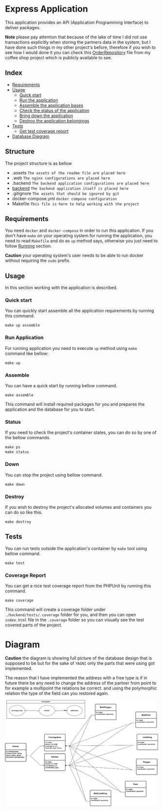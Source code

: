 # Express Application

This application provides an API (Application Programming Interface) to deliver packages.

**Note** please pay attention that because of the lake of time I did not use transactions
explicitly when storing the partners data in the system, but I have done such things in
my other project's before, therefore if you wish to see how I would done it you can check
this [OrderRepository](https://github.com/adnanahmady/coffee-shop/blob/main/backend/app/Repositories/OrderRepository.php)
file from my coffee shop project which is publicly available to see.

## Index

* [Requirements](#requirements)
* [Usage](#usage)
  * [Quick start](#quick-start)
  * [Run the application](#run-application)
  * [Assemble the application bases](#assemble)
  * [Check the status of the application](#status)
  * [Bring down the application](#down)
  * [Destroy the application belongings](#down)
* [Tests](#tests)
  * [Get test coverage report](#coverage-report)
* [Database Diagram](#diagram)

## Structure

The project structure is as bellow

- .assets `The assets of the readme file are placed here`
- .web `The nginx configurations are placed here`
- .backend `The backend application configurations are placed here`
- [backend](./backend) `The backend application itself is placed here`
- .gitignore `The assets that should be ignored by git`
- docker-compose.yml `docker compose configuration`
- Makefile `This file is here to help working with the project`

## Requirements

You need `docker` and `docker-compose` in order to run this application.
If you don't have `make` on your operating system for running the application,
you need to read `Makefile` and do as `up` method says, otherwise you just need
to follow [Running](#run-application) section.

**Caution** your operating system's user needs to be able to run docker without
requiring the `sudo` prefix.

## Usage

In this section working with the application is described.

### Quick start

You can quickly start assemble all the application requirements by running this command.

```shell
make up assemble
```

### Run Application

For running application you need to execute `up` method using `make` command
like bellow:

```shell
make up
```

### Assemble

You can have a quick start by running bellow command.

```shell
make assemble
```

This command will install required packages for you and prepares the application
and the database for you to start.

### Status

If you need to check the project's container states, you can do so
by one of the bellow commands.

```shell
make ps
make status
```

### Down

You can stop the project using bellow command.

```shell
make down
```

### Destroy

If you wish to destroy the project's allocated volumes and containers
you can do so like this.

```shell
make destroy
```

## Tests

You can run tests outside the application's container by `make` tool using
bellow command.

```shell
make test
```

### Coverage Report

You can get a nice test coverage report from the PHPUnit by running
this command.

```shell
make coverage
```

This command will create a coverage folder under `./backend/tests/.coverage` folder
for you, and then you can open `index.html` file in the `.coverage` folder so
you can visually see the test covered parts of the project.

# Diagram

**Caution** the diagram is showing full picture of the database
design that is supposed to be but for the sake of `YAGNI` only
the parts that were using got implemented.

The reason that I have implemented the address with a free type
is if in future there be any need to change the address of the
partner from point to for example a multipoint the relations be
correct. and using the polymorphic relation the type of the field
can you restored again.

![Database diagram](.assets/package-express.png)
